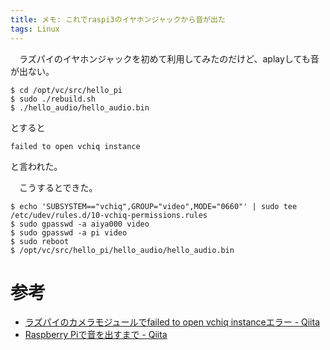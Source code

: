 ```yaml
---
title: メモ: これでraspi3のイヤホンジャックから音が出た
tags: Linux
---
```

　ラズパイのイヤホンジャックを初めて利用してみたのだけど、aplayしても音が出ない。

```console
$ cd /opt/vc/src/hello_pi
$ sudo ./rebuild.sh
$ ./hello_audio/hello_audio.bin
```

とすると

```
failed to open vchiq instance
```

と言われた。

　こうするとできた。

```console
$ echo 'SUBSYSTEM=="vchiq",GROUP="video",MODE="0660"' | sudo tee /etc/udev/rules.d/10-vchiq-permissions.rules
$ sudo gpasswd -a aiya000 video
$ sudo gpasswd -a pi video
$ sudo reboot
$ /opt/vc/src/hello_pi/hello_audio/hello_audio.bin
```


# 参考
- [ラズパイのカメラモジュールでfailed to open vchiq instanceエラー - Qiita](http://qiita.com/katsew/items/5dbb2be552167f4dc104)
- [Raspberry Piで音を出すまで - Qiita](http://qiita.com/plsplsme/items/57b8d79d3725497fd69b)
